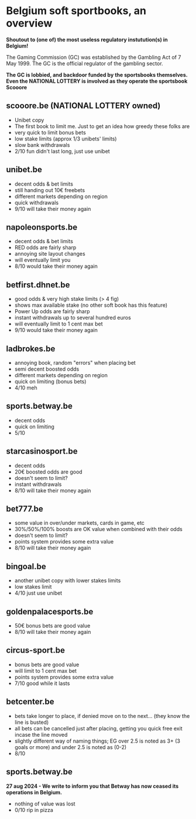 # Belgium soft sportbooks, an overview

**Shoutout to (one of) the most useless regulatory instutution(s) in Belgium!**

The Gaming Commission (GC) was established by the Gambling Act of 7 May 1999. The GC is the official regulator of the gambling sector. 

**The GC is lobbied, and backdoor funded by the sportsbooks themselves. Even the NATIONAL LOTTERY is involved as they operate the sportsbook Scooore**


## scooore.be (NATIONAL LOTTERY owned)
- Unibet copy
- The first book to limit me. Just to get an idea how greedy these folks are
- very quick to limit bonus bets
- low stake limits (approx 1/3 unibets' limits)
- slow bank withdrawals
- 2/10 fun didn't last long, just use unibet

## unibet.be
- decent odds & bet limits
- still handing out 10€ freebets
- different markets depending on region
- quick withdrawals
- 9/10 will take their money again

## napoleonsports.be
- decent odds & bet limits
- RED odds are fairly sharp
- annoying site layout changes
- will eventually limit you
- 8/10 would take their money again

## betfirst.dhnet.be
- good odds & very high stake limits (> 4 fig)
- shows max available stake (no other soft book has this feature)
- Power Up odds are fairly sharp
- instant withdrawals up to several hundred euros
- will eventually limit to 1 cent max bet
- 9/10 would take their money again

## ladbrokes.be
- annoying book, random "errors" when placing bet
- semi decent boosted odds
- different markets depending on region
- quick on limiting (bonus bets)
- 4/10 meh

## sports.betway.be
- decent odds
- quick on limiting
- 5/10 

## starcasinosport.be
- decent odds
- 20€ boosted odds are good
- doesn't seem to limit?
- instant withdrawals
- 8/10 will take their money again

## bet777.be
- some value in over/under markets, cards in game, etc
- 30%/50%/100% boosts are OK value when combined with their odds
- doesn't seem to limit?
- points system provides some extra value
- 8/10 will take their money again

## bingoal.be
- another unibet copy with lower stakes limits
- low stakes limit
- 4/10 just use unibet

## goldenpalacesports.be
- 50€ bonus bets are good value
- 8/10 will take their money again

## circus-sport.be
- bonus bets are good value
- will limit to 1 cent max bet
- points system provides some extra value
- 7/10 good while it lasts

## betcenter.be
- bets take longer to place, if denied move on to the next... (they know the line is busted)
- all bets can be cancelled just after placing, getting you quick free exit incase the line moved
- slightly different way of naming things; EG over 2.5 is noted as 3+ (3 goals or more) and under 2.5 is noted as (0-2)
- 8/10 

## sports.betway.be
**27 aug 2024 - We write to inform you that Betway has now ceased its operations in Belgium.**
- nothing of value was lost
- 0/10 rip in pizza
